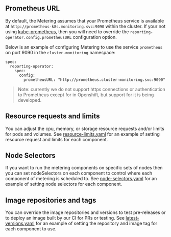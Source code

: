 ## Prometheus URL

By default, the Metering assumes that your Prometheus service is available at `http://prometheus-k8s.monitoring.svc:9090` within the cluster.
If your not using [kube-prometheus][kube-prometheus], then you will need to override the `reporting-operator.config.prometheusURL` configuration option.

Below is an example of configuring Metering to use the service `prometheus` on port 9090 in the `cluster-monitoring` namespace:

```
spec:
  reporting-operator:
    spec:
      config:
        prometheusURL: "http://prometheus.cluster-monitoring.svc:9090"
```

> Note: currently we do not support https connections or authentication to Prometheus except for in Openshift, but support for it is being developed.

## Resource requests and limits

You can adjust the cpu, memory, or storage resource requests and/or limits for pods and volumes.
See [resource-limits.yaml][resource-limits] for an example of setting resource request and limits for each component.

## Node Selectors

If you want to run the metering components on specific sets of nodes then you can set nodeSelectors on each component to control where each component of metering is scheduled to.
See [node-selectors.yaml][node-selectors-config] for an example of setting node selectors for each component.

## Image repositories and tags

You can override the image repositories and versions to test pre-releases or to deploy an image built by our CI for PRs or testing.
See [latest-versions.yaml][latest-versions] for an example of setting the repository and image tag for each component to use.

[latest-versions]: ../manifests/metering-config/latest-versions.yaml
[kube-prometheus]: https://github.com/coreos/prometheus-operator/tree/master/contrib/kube-prometheus
[node-selectors-config]: ../manifests/metering-config/custom-node-selectors.yaml
[resource-limits]: ../manifests/metering-config/resource-limits.yaml
